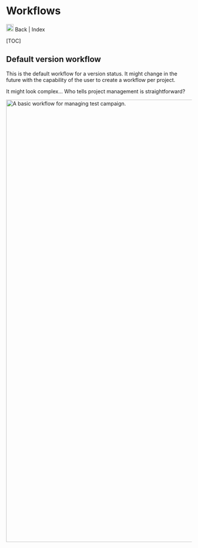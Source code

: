 # Workflows

<a hx-get="/documentation/01-workflows.md"> <img height="20" src="/assets/chevron-left-duo.svg" width="20"/> Back </a> 
| <a 
hx-get="/documentation/index.md"> Index </a> 

[TOC]

## Default version workflow

This is the default workflow for a version status. It might change in the future with the capability of the user to 
create a workflow per project.

It might look complex... Who tells project management is straightforward?

<img alt="A basic workflow for managing test campaign." src="/assets/documentation/version_default_state_diagram.svg" 
title="simple_workflow" width="1200"/>